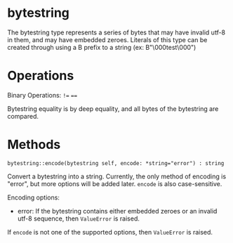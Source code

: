 bytestring
==========

The bytestring type represents a series of bytes that may have invalid utf-8 in them, and may have embedded zeroes. Literals of this type can be created through using a B prefix to a string (ex: B"\000test\000")

# Operations

Binary Operations: `!=` `==`

Bytestring equality is by deep equality, and all bytes of the bytestring are compared.

# Methods

`bytestring::encode(bytestring self, encode: *string="error") : string`

Convert a bytestring into a string. Currently, the only method of encoding is "error", but more options will be added later. `encode` is also case-sensitive.

Encoding options:

* error: If the bytestring contains either embedded zeroes or an invalid utf-8 sequence, then `ValueError` is raised.

If `encode` is not one of the supported options, then `ValueError` is raised.
